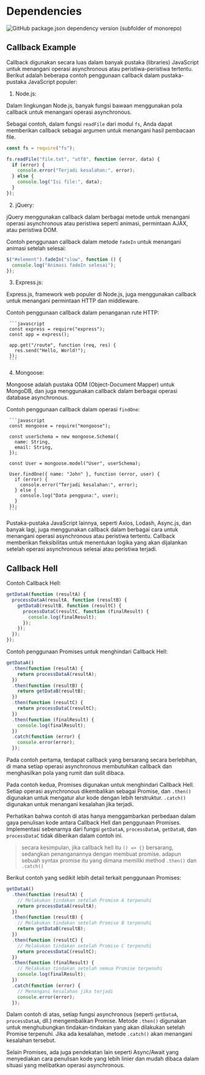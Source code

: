# Dependencies

![GitHub package.json dependency version (subfolder of monorepo)](https://img.shields.io/github/package-json/dependency-version/zen2kai/async_js/node-fetch?style=flat-square)

## Callback Example

Callback digunakan secara luas dalam banyak pustaka (libraries) JavaScript untuk menangani operasi asynchronous atau peristiwa-peristiwa tertentu. Berikut adalah beberapa contoh penggunaan callback dalam pustaka-pustaka JavaScript populer:

1. Node.js:

Dalam lingkungan Node.js, banyak fungsi bawaan menggunakan pola callback untuk menangani operasi asynchronous.

Sebagai contoh, dalam fungsi `readFile` dari modul `fs`, Anda dapat memberikan callback sebagai argumen untuk menangani hasil pembacaan file.

```javascript
const fs = require("fs");

fs.readFile("file.txt", "utf8", function (error, data) {
  if (error) {
    console.error("Terjadi kesalahan:", error);
  } else {
    console.log("Isi file:", data);
  }
});
```

2. jQuery:

jQuery menggunakan callback dalam berbagai metode untuk menangani operasi asynchronous atau peristiwa seperti animasi, permintaan AJAX, atau peristiwa DOM.

Contoh penggunaan callback dalam metode `fadeIn` untuk menangani animasi setelah selesai:

```javascript
$("#element").fadeIn("slow", function () {
  console.log("Animasi fadeIn selesai");
});
```

3. Express.js:

Express.js, framework web populer di Node.js, juga menggunakan callback untuk menangani permintaan HTTP dan middleware.

Contoh penggunaan callback dalam penanganan rute HTTP:

     ```javascript
     const express = require("express");
     const app = express();

     app.get("/route", function (req, res) {
       res.send("Hello, World!");
     });
     ```

4. Mongoose:

Mongoose adalah pustaka ODM (Object-Document Mapper) untuk MongoDB, dan juga menggunakan callback dalam berbagai operasi database asynchronous.

Contoh penggunaan callback dalam operasi `findOne`:

     ```javascript
     const mongoose = require("mongoose");

     const userSchema = new mongoose.Schema({
       name: String,
       email: String,
     });

     const User = mongoose.model("User", userSchema);

     User.findOne({ name: "John" }, function (error, user) {
       if (error) {
         console.error("Terjadi kesalahan:", error);
       } else {
         console.log("Data pengguna:", user);
       }
     });
     ```

Pustaka-pustaka JavaScript lainnya, seperti Axios, Lodash, Async.js, dan banyak lagi, juga menggunakan callback dalam berbagai cara untuk menangani operasi asynchronous atau peristiwa tertentu. Callback memberikan fleksibilitas untuk menentukan logika yang akan dijalankan setelah operasi asynchronous selesai atau peristiwa terjadi.

## Callback Hell

Contoh Callback Hell:

```javascript
getDataA(function (resultA) {
  processDataA(resultA, function (resultB) {
    getDataB(resultB, function (resultC) {
      processDataC(resultC, function (finalResult) {
        console.log(finalResult);
      });
    });
  });
});
```

Contoh penggunaan Promises untuk menghindari Callback Hell:

```javascript
getDataA()
  .then(function (resultA) {
    return processDataA(resultA);
  })
  .then(function (resultB) {
    return getDataB(resultB);
  })
  .then(function (resultC) {
    return processDataC(resultC);
  })
  .then(function (finalResult) {
    console.log(finalResult);
  })
  .catch(function (error) {
    console.error(error);
  });
```

Pada contoh pertama, terdapat callback yang bersarang secara berlebihan, di mana setiap operasi asynchronous membutuhkan callback dan menghasilkan pola yang rumit dan sulit dibaca.

Pada contoh kedua, Promises digunakan untuk menghindari Callback Hell. Setiap operasi asynchronous dikembalikan sebagai Promise, dan `.then()` digunakan untuk mengatur alur kode dengan lebih terstruktur. `.catch()` digunakan untuk menangani kesalahan jika terjadi.

Perhatikan bahwa contoh di atas hanya menggambarkan perbedaan dalam gaya penulisan kode antara Callback Hell dan penggunaan Promises. Implementasi sebenarnya dari fungsi `getDataA`, `processDataA`, `getDataB`, dan `processDataC` tidak diberikan dalam contoh ini.

> secara kesimpulan, jika callback hell itu `() => {}` bersarang, sedangkan penanganannya dengan membuat promise. adapun sebuah syntax promise itu yang dimana memiliki method `.then()` dan `.catch()`

Berikut contoh yang sedikit lebih detail terkait penggunaan Promises:

```javascript
getDataA()
  .then(function (resultA) {
    // Melakukan tindakan setelah Promise A terpenuhi
    return processDataA(resultA);
  })
  .then(function (resultB) {
    // Melakukan tindakan setelah Promise B terpenuhi
    return getDataB(resultB);
  })
  .then(function (resultC) {
    // Melakukan tindakan setelah Promise C terpenuhi
    return processDataC(resultC);
  })
  .then(function (finalResult) {
    // Melakukan tindakan setelah semua Promise terpenuhi
    console.log(finalResult);
  })
  .catch(function (error) {
    // Menangani kesalahan jika terjadi
    console.error(error);
  });
```

Dalam contoh di atas, setiap fungsi asynchronous (seperti `getDataA`, `processDataA`, dll.) mengembalikan Promise. Metode `.then()` digunakan untuk menghubungkan tindakan-tindakan yang akan dilakukan setelah Promise terpenuhi. Jika ada kesalahan, metode `.catch()` akan menangani kesalahan tersebut.

Selain Promises, ada juga pendekatan lain seperti Async/Await yang menyediakan cara penulisan kode yang lebih linier dan mudah dibaca dalam situasi yang melibatkan operasi asynchronous.
